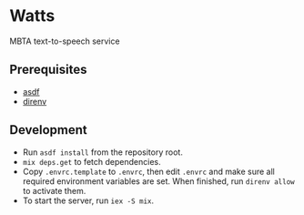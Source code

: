 # Watts

MBTA text-to-speech service

## Prerequisites

* [asdf](https://asdf-vm.com/)
* [direnv](https://direnv.net/)

## Development

* Run `asdf install` from the repository root.
* `mix deps.get` to fetch dependencies.
* Copy `.envrc.template` to `.envrc`, then edit `.envrc` and make sure all required environment variables are set. When finished, run `direnv allow` to activate them.
* To start the server, run `iex -S mix`.
